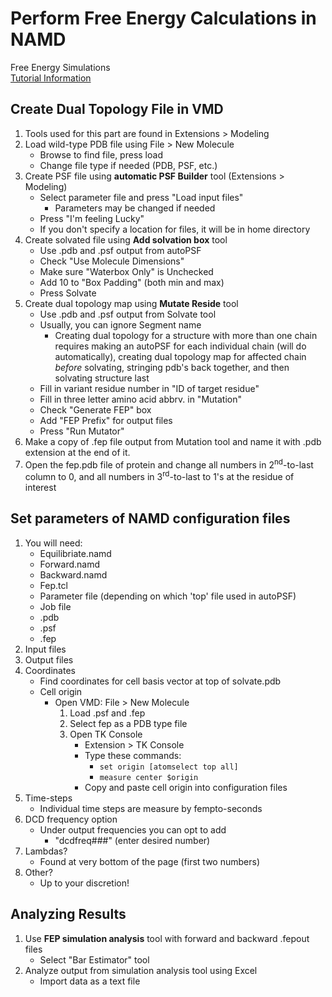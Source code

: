 # Perform Free Energy Calculations in NAMD
Free Energy Simulations  
[Tutorial Information](http://www.ks.uiuc.edu/Training/Tutorials/namd/FEP/tutorial-FEP.pdf)

## Create Dual Topology File in VMD
1. Tools used for this part are found in Extensions > Modeling
2. Load wild-type PDB file using File > New Molecule
   * Browse to find file, press load
   * Change file type if needed (PDB, PSF, etc.)
3. Create PSF file using **automatic PSF Builder** tool (Extensions > Modeling)
   * Select parameter file and press "Load input files"
     * Parameters may be changed if needed
   * Press "I'm feeling Lucky"
   * If you don't specify a location for files, it will be in home directory
4. Create solvated file using **Add solvation box** tool
   * Use .pdb and .psf output from autoPSF
   * Check "Use Molecule Dimensions"
   * Make sure "Waterbox Only" is Unchecked
   * Add 10 to "Box Padding" (both min and max)
   * Press Solvate
5. Create dual topology map using **Mutate Reside** tool
   * Use .pdb and .psf output from Solvate tool
   * Usually, you can ignore Segment name
     * Creating dual topology for a structure with more than one chain requires making an autoPSF for each individual chain (will do automatically), creating dual topology map for affected chain *before* solvating, stringing pdb's back together, and then solvating structure last
   * Fill in variant residue number in "ID of target residue"
   * Fill in three letter amino acid abbrv. in "Mutation"
   * Check "Generate FEP" box
   * Add "FEP Prefix" for output files
   * Press "Run Mutator"
6. Make a copy of .fep file output from Mutation tool and name it with .pdb extension at the end of it.
7. Open the fep.pdb file of protein and change all numbers in 2<sup>nd</sup>-to-last column to 0, and all numbers in 3<sup>rd</sup>-to-last to 1's at the residue of interest

## Set parameters of NAMD configuration files
1. You will need:
   * Equilibriate.namd
   * Forward.namd
   * Backward.namd
   * Fep.tcl
   * Parameter file (depending on which 'top' file used in autoPSF)
   * Job file
   * .pdb
   * .psf
   * .fep
2. Input files
3. Output files
4. Coordinates
   * Find coordinates for cell basis vector at top of solvate.pdb
   * Cell origin
     * Open VMD: File > New Molecule
       1. Load .psf and .fep
       2. Select fep as a PDB type file
       3. Open TK Console
          * Extension > TK Console
          * Type these commands:
            * `set origin [atomselect top all]`
            * `measure center $origin`
          * Copy and paste cell origin into configuration files
5. Time-steps
   * Individual time steps are measure by fempto-seconds
6. DCD frequency option
   * Under output frequencies you can opt to add
     * "dcdfreq###" (enter desired number)
7. Lambdas?
   * Found at very bottom of the page (first two numbers)
8. Other?
   * Up to your discretion!

## Analyzing Results
1. Use **FEP simulation analysis** tool with forward and backward .fepout files
   * Select "Bar Estimator" tool
2. Analyze output from simulation analysis tool using Excel
   * Import data as a text file

